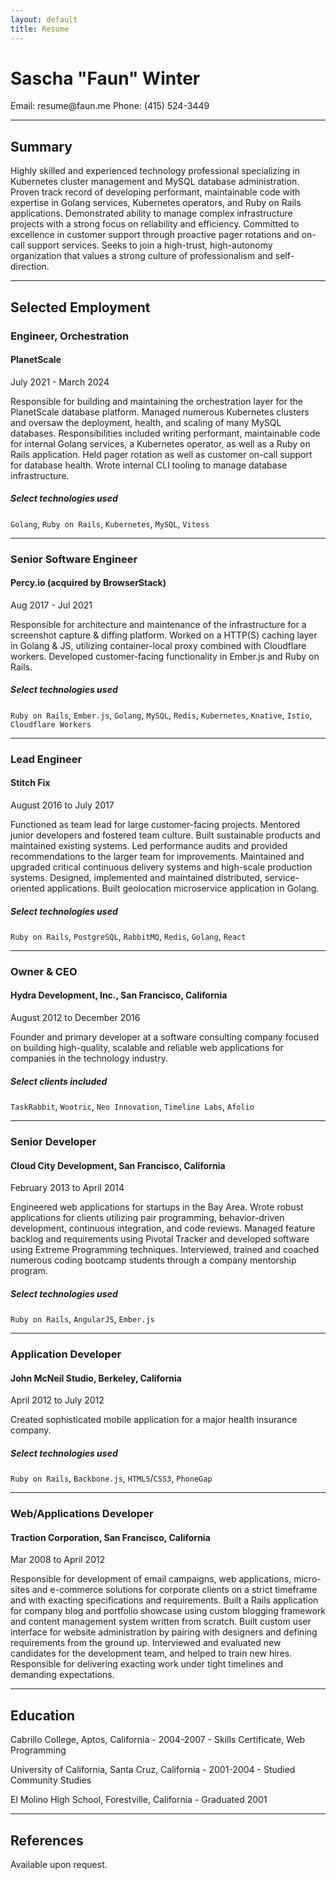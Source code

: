 ```yaml
---
layout: default
title: Resume
---
```


# Sascha "Faun" Winter

<span class="print-info email">
  Email: resume@faun.me
<span>
<span class="print-info phone">
  Phone: (415) 524-3449
</span>

---

## Summary

Highly skilled and experienced technology professional specializing in
Kubernetes cluster management and MySQL database administration. Proven track
record of developing performant, maintainable code with expertise in Golang
services, Kubernetes operators, and Ruby on Rails applications. Demonstrated
ability to manage complex infrastructure projects with a strong focus on
reliability and efficiency. Committed to excellence in customer support
through proactive pager rotations and on-call support services. Seeks to join a
high-trust, high-autonomy organization that values a strong culture of
professionalism and self-direction.

---

## Selected Employment

### Engineer, Orchestration

#### PlanetScale

July 2021 - March 2024

Responsible for building and maintaining the orchestration layer for the
PlanetScale database platform. Managed numerous Kubernetes clusters and oversaw
the deployment, health, and scaling of many MySQL databases. Responsibilities
included writing performant, maintainable code for internal Golang services, a
Kubernetes operator, as well as a Ruby on Rails application. Held pager
rotation as well as customer on-call support for database health. Wrote
internal CLI tooling to manage database infrastructure.

##### Select technologies used

`Golang`, `Ruby on Rails`, `Kubernetes`, `MySQL`, `Vitess`

---

### Senior Software Engineer

#### Percy.io (acquired by BrowserStack)

Aug 2017 - Jul 2021

Responsible for architecture and maintenance of the infrastructure for a screenshot capture & diffing
platform. Worked on a HTTP(S) caching layer in Golang & JS, utilizing container-local proxy combined with
Cloudflare workers. Developed customer-facing functionality in Ember.js and Ruby on Rails.

##### Select technologies used

`Ruby on Rails`, `Ember.js`, `Golang`, `MySQL`, `Redis`, `Kubernetes`, `Knative`, `Istio`, `Cloudflare Workers`

---

### Lead Engineer

#### Stitch Fix

August 2016 to July 2017

Functioned as team lead for large customer-facing projects. Mentored junior developers and fostered team culture. Built sustainable products and maintained existing systems. Led performance audits and provided recommendations to the larger team for improvements. Maintained and upgraded critical continuous delivery systems and high-scale production systems. Designed, implemented and maintained distributed, service-oriented applications. Built geolocation microservice application in Golang.

##### Select technologies used

`Ruby on Rails`, `PostgreSQL`, `RabbitMQ`, `Redis`, `Golang`, `React`

---

### Owner & CEO

#### Hydra Development, Inc., San Francisco, California

August 2012 to December 2016

Founder and primary developer at a software consulting company focused on building high-quality, scalable and reliable web applications for companies in the technology industry.

##### Select clients included

`TaskRabbit`, `Wootric`, `Neo Innovation`, `Timeline Labs`, `Afolio`

---

### Senior Developer

#### Cloud City Development, San Francisco, California

February 2013 to April 2014

Engineered web applications for startups in the Bay Area. Wrote robust applications for clients utilizing pair programming, behavior-driven development, continuous integration, and code reviews. Managed feature backlog and requirements using Pivotal Tracker and developed software using Extreme Programming techniques. Interviewed, trained and coached numerous coding bootcamp students through a company mentorship program.

##### Select technologies used

`Ruby on Rails`, `AngularJS`, `Ember.js`

---

### Application Developer

#### John McNeil Studio, Berkeley, California

April 2012 to July 2012

Created sophisticated mobile application for a major health insurance company.

##### Select technologies used

`Ruby on Rails`, `Backbone.js`, `HTML5`/`CSS3`, `PhoneGap`

---

### Web/Applications Developer

#### Traction Corporation, San Francisco, California

Mar 2008 to April 2012

Responsible for development of email campaigns, web applications, micro-sites and e-commerce solutions for corporate clients on a strict timeframe and with exacting specifications and requirements. Built a Rails application for company blog and portfolio showcase using custom blogging framework and content management system written from scratch. Built custom user interface for website administration by pairing with designers and defining requirements from the ground up. Interviewed and evaluated new candidates for the development team, and helped to train new hires. Responsible for delivering exacting work under tight timelines and demanding expectations.

---

## Education

Cabrillo College, Aptos, California - 2004-2007 - Skills Certificate, Web Programming

University of California, Santa Cruz, California - 2001-2004 - Studied Community Studies

El Molino High School, Forestville, California - Graduated 2001

---

## References

Available upon request.
